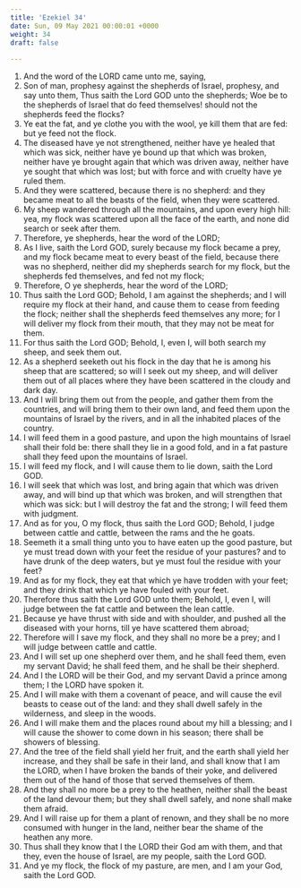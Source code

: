 ```yaml
---
title: 'Ezekiel 34'
date: Sun, 09 May 2021 00:00:01 +0000
weight: 34
draft: false
  
---
```


1. And the word of the LORD came unto me, saying,
2. Son of man, prophesy against the shepherds of Israel, prophesy, and say unto them, Thus saith the Lord GOD unto the shepherds; Woe be to the shepherds of Israel that do feed themselves! should not the shepherds feed the flocks?
3. Ye eat the fat, and ye clothe you with the wool, ye kill them that are fed: but ye feed not the flock.
4. The diseased have ye not strengthened, neither have ye healed that which was sick, neither have ye bound up that which was broken, neither have ye brought again that which was driven away, neither have ye sought that which was lost; but with force and with cruelty have ye ruled them.
5. And they were scattered, because there is no shepherd: and they became meat to all the beasts of the field, when they were scattered.
6. My sheep wandered through all the mountains, and upon every high hill: yea, my flock was scattered upon all the face of the earth, and none did search or seek after them.
7. Therefore, ye shepherds, hear the word of the LORD;
8. As I live, saith the Lord GOD, surely because my flock became a prey, and my flock became meat to every beast of the field, because there was no shepherd, neither did my shepherds search for my flock, but the shepherds fed themselves, and fed not my flock;
9. Therefore, O ye shepherds, hear the word of the LORD;
10. Thus saith the Lord GOD; Behold, I am against the shepherds; and I will require my flock at their hand, and cause them to cease from feeding the flock; neither shall the shepherds feed themselves any more; for I will deliver my flock from their mouth, that they may not be meat for them.
11. For thus saith the Lord GOD; Behold, I, even I, will both search my sheep, and seek them out.
12. As a shepherd seeketh out his flock in the day that he is among his sheep that are scattered; so will I seek out my sheep, and will deliver them out of all places where they have been scattered in the cloudy and dark day.
13. And I will bring them out from the people, and gather them from the countries, and will bring them to their own land, and feed them upon the mountains of Israel by the rivers, and in all the inhabited places of the country.
14. I will feed them in a good pasture, and upon the high mountains of Israel shall their fold be: there shall they lie in a good fold, and in a fat pasture shall they feed upon the mountains of Israel.
15. I will feed my flock, and I will cause them to lie down, saith the Lord GOD.
16. I will seek that which was lost, and bring again that which was driven away, and will bind up that which was broken, and will strengthen that which was sick: but I will destroy the fat and the strong; I will feed them with judgment.
17. And as for you, O my flock, thus saith the Lord GOD; Behold, I judge between cattle and cattle, between the rams and the he goats.
18. Seemeth it a small thing unto you to have eaten up the good pasture, but ye must tread down with your feet the residue of your pastures? and to have drunk of the deep waters, but ye must foul the residue with your feet?
19. And as for my flock, they eat that which ye have trodden with your feet; and they drink that which ye have fouled with your feet.
20. Therefore thus saith the Lord GOD unto them; Behold, I, even I, will judge between the fat cattle and between the lean cattle.
21. Because ye have thrust with side and with shoulder, and pushed all the diseased with your horns, till ye have scattered them abroad;
22. Therefore will I save my flock, and they shall no more be a prey; and I will judge between cattle and cattle.
23. And I will set up one shepherd over them, and he shall feed them, even my servant David; he shall feed them, and he shall be their shepherd.
24. And I the LORD will be their God, and my servant David a prince among them; I the LORD have spoken it.
25. And I will make with them a covenant of peace, and will cause the evil beasts to cease out of the land: and they shall dwell safely in the wilderness, and sleep in the woods.
26. And I will make them and the places round about my hill a blessing; and I will cause the shower to come down in his season; there shall be showers of blessing.
27. And the tree of the field shall yield her fruit, and the earth shall yield her increase, and they shall be safe in their land, and shall know that I am the LORD, when I have broken the bands of their yoke, and delivered them out of the hand of those that served themselves of them.
28. And they shall no more be a prey to the heathen, neither shall the beast of the land devour them; but they shall dwell safely, and none shall make them afraid.
29. And I will raise up for them a plant of renown, and they shall be no more consumed with hunger in the land, neither bear the shame of the heathen any more.
30. Thus shall they know that I the LORD their God am with them, and that they, even the house of Israel, are my people, saith the Lord GOD.
31. And ye my flock, the flock of my pasture, are men, and I am your God, saith the Lord GOD.

